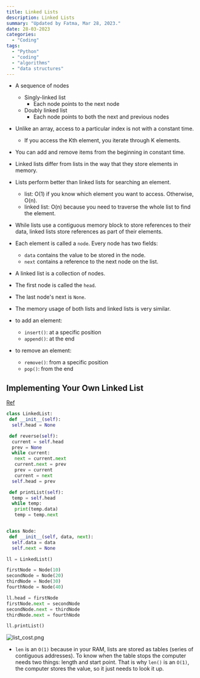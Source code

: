 ```yaml
---
title: Linked Lists
description: Linked Lists
summary: "Updated by Fatma, Mar 28, 2023."
date: 28-03-2023
categories:
  - "Coding"
tags:
  - "Python"
  - "coding"
  - "algorithms"
  - "data structures"
---
```


- A sequence of nodes
  - Singly-linked list
    - Each node points to the next node
  - Doubly linked list
    - Each node points to both the next and previous nodes
- Unlike an array, access to a particular index is not with a constant time.
  - If you access the Kth element, you iterate through K elements.
- You can add and remove items from the beginning in constant time.

- Linked lists differ from lists in the way that they store elements in memory.

- Lists perform better than linked lists for searching an element.
  - list: O(1) if you know which element you want to access. Otherwise, O(n).
  - linked list: O(n) because you need to traverse the whole list to find the element.

- While lists use a contiguous memory block to store references to their data, linked lists store references as part of their elements.

- Each element is called a `node`. Every node has two fields:
  - `data` contains the value to be stored in the node.
  - `next` contains a reference to the next node on the list.

- A linked list is a collection of nodes.

- The first node is called the `head`.

- The last node's next is `None`.

- The memory usage of both lists and linked lists is very similar.

- to add an element:
  - `insert()`: at a specific position
  - `append()`: at the end

- to remove an element:
  - `remove()`: from a specific position
  - `pop()`: from the end

## Implementing Your Own Linked List

[Ref](https://realpython.com/linked-lists-python/)

```python
class LinkedList:
 def __init__(self):
  self.head = None

 def reverse(self):
  current = self.head
  prev = None
  while current:
   next = current.next
   current.next = prev
   prev = current
   current = next
  self.head = prev

 def printList(self):
  temp = self.head
  while temp:
   print(temp.data)
   temp = temp.next


class Node:
 def __init__(self, data, next):
  self.data = data
  self.next = None

ll = LinkedList()

firstNode = Node(10)
secondNode = Node(20)
thirdNode = Node(30)
fourthNode = Node(40)

ll.head = firstNode
firstNode.next = secondNode
secondNode.next = thirdNode
thirdNode.next = fourthNode

ll.printList()
```

![list_cost.png](/img/list_cost.png)

- `len` is an `O(1)` because in your RAM, lists are stored as tables (series of contiguous addresses). To know when the table stops the computer needs two things: length and start point. That is why `len()` is an `O(1)`, the computer stores the value, so it just needs to look it up.
